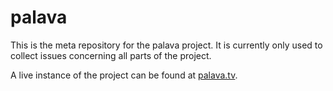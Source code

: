 # palava

This is the meta repository for the palava project. It is currently only used
to collect issues concerning all parts of the project.

A live instance of the project can be found at [palava.tv](https://palava.tv).
